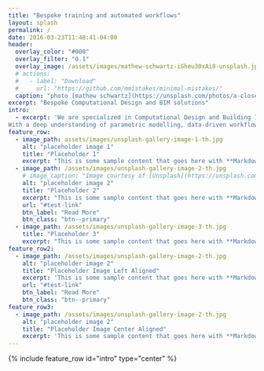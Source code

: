 ```yaml
---
title: "Bespoke training and automated workflows"
layout: splash
permalink: /
date: 2016-03-23T11:48:41-04:00
header:
  overlay_color: "#000"
  overlay_filter: "0.1"
  overlay_image: /assets/images/mathew-schwartz-iGheu30xAi8-unsplash.jpg
  # actions:
  #   - label: "Download"
  #     url: "https://github.com/mmistakes/minimal-mistakes/"
  caption: "photo [mathew schwartz](https://unsplash.com/photos/a-close-up-of-a-computer-circuit-board-iGheu30xAi8)"
excerpt: "Bespoke Computational Design and BIM solutions"
intro: 
  - excerpt: 'We are specialized in Computational Design and Building Information Modeling (BIM) with a strong focus on Revit and Rhino.
With a deep understanding of parametric modelling, data-driven workflows and automation, we work closely with multidisciplinary teams to provide creative and time saving solutions.'
feature_row:
  - image_path: assets/images/unsplash-gallery-image-1-th.jpg
    alt: "placeholder image 1"
    title: "Placeholder 1"
    excerpt: "This is some sample content that goes here with **Markdown** formatting."
  - image_path: /assets/images/unsplash-gallery-image-2-th.jpg
    # image_caption: "Image courtesy of [Unsplash](https://unsplash.com/)"
    alt: "placeholder image 2"
    title: "Placeholder 2"
    excerpt: "This is some sample content that goes here with **Markdown** formatting."
    url: "#test-link"
    btn_label: "Read More"
    btn_class: "btn--primary"
  - image_path: /assets/images/unsplash-gallery-image-3-th.jpg
    title: "Placeholder 3"
    excerpt: "This is some sample content that goes here with **Markdown** formatting."
feature_row2:
  - image_path: /assets/images/unsplash-gallery-image-2-th.jpg
    alt: "placeholder image 2"
    title: "Placeholder Image Left Aligned"
    excerpt: 'This is some sample content that goes here with **Markdown** formatting. Left aligned with `type="left"`'
    url: "#test-link"
    btn_label: "Read More"
    btn_class: "btn--primary"
feature_row3:
  - image_path: /assets/images/unsplash-gallery-image-2-th.jpg
    alt: "placeholder image 2"
    title: "Placeholder Image Center Aligned"
    excerpt: 'This is some sample content that goes here with **Markdown** formatting. Centered with `type="center"`'
---
```


{% include feature_row id="intro" type="center" %}

<!-- {% include feature_row %}

{% include feature_row id="feature_row2" type="left" %}

{% include feature_row id="feature_row3" type="right" %} -->